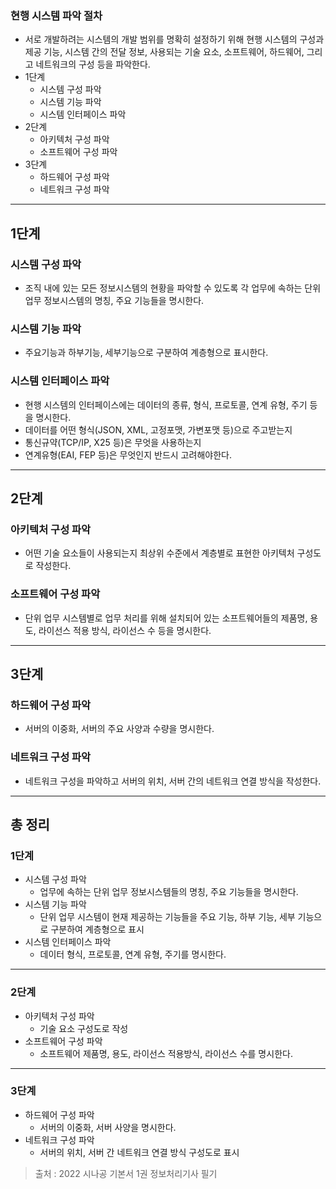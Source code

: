 ### 현행 시스템 파악 절차

- 서로 개발하려는 시스템의 개발 범위를 명확히 설정하기 위해 현행 시스템의 구성과 제공 기능, 시스템 간의 전달 정보, 사용되는 기술 요소, 소프트웨어, 하드웨어, 그리고 네트워크의 구성 등을 파악한다.
- 1단계
  - 시스템 구성 파악
  - 시스템 기능 파악
  - 시스템 인터페이스 파악
- 2단계
  - 아키텍처 구성 파악
  - 소프트웨어 구성 파악
- 3단계
  - 하드웨어 구성 파악
  - 네트워크 구성 파악

---
## 1단계

### 시스템 구성 파악

- 조직 내에 있는 모든 정보시스템의 현황을 파악할 수 있도록 각 업무에 속하는 단위 업무 정보시스템의 명칭, 주요 기능들을 명시한다.

### 시스템 기능 파악

- 주요기능과 하부기능, 세부기능으로 구분하여 계층형으로 표시한다.

### 시스템 인터페이스 파악

- 현행 시스템의 인터페이스에는 데이터의 종류, 형식, 프로토콜, 연계 유형, 주기 등을 명시한다.
- 데이터를 어떤 형식(JSON, XML, 고정포맷, 가변포맷 등)으로 주고받는지
- 통신규약(TCP/IP, X25 등)은 무엇을 사용하는지
- 연계유형(EAI, FEP 등)은 무엇인지 반드시 고려해야한다.

---

## 2단계

### 아키텍처 구성 파악

- 어떤 기술 요소들이 사용되는지 최상위 수준에서 계층별로 표현한 아키텍처 구성도로 작성한다.

### 소프트웨어 구성 파악

- 단위 업무 시스템별로 업무 처리를 위해 설치되어 있는 소프트웨어들의 제품명, 용도, 라이선스 적용 방식, 라이선스 수 등을 명시한다.

---

## 3단계

### 하드웨어 구성 파악

- 서버의 이중화, 서버의 주요 사양과 수량을 명시한다.

### 네트워크 구성 파악

- 네트워크 구성을 파악하고 서버의 위치, 서버 간의 네트워크 연결 방식을 작성한다.

---

## 총 정리

### 1단계

- 시스템 구성 파악
  - 업무에 속하는 단위 업무 정보시스템들의 명칭, 주요 기능들을 명시한다.
- 시스템 기능 파악
  - 단위 업무 시스템이 현재 제공하는 기능들을 주요 기능, 하부 기능, 세부 기능으로 구분하여 계층형으로 표시
- 시스템 인터페이스 파악
  - 데이터 형식, 프로토콜, 연계 유형, 주기를 명시한다.
---

### 2단계

- 아키텍처 구성 파악
  - 기술 요소 구성도로 작성
- 소프트웨어 구성 파악
  - 소프트웨어 제품명, 용도, 라이선스 적용방식, 라이선스 수를 명시한다.

---

### 3단계

- 하드웨어 구성 파악
  - 서버의 이중화, 서버 사양을 명시한다.
- 네트워크 구성 파악
  - 서버의 위치, 서버 간 네트워크 연결 방식 구성도로 표시
  
> 출처 : 2022 시나공 기본서 1권 정보처리기사 필기